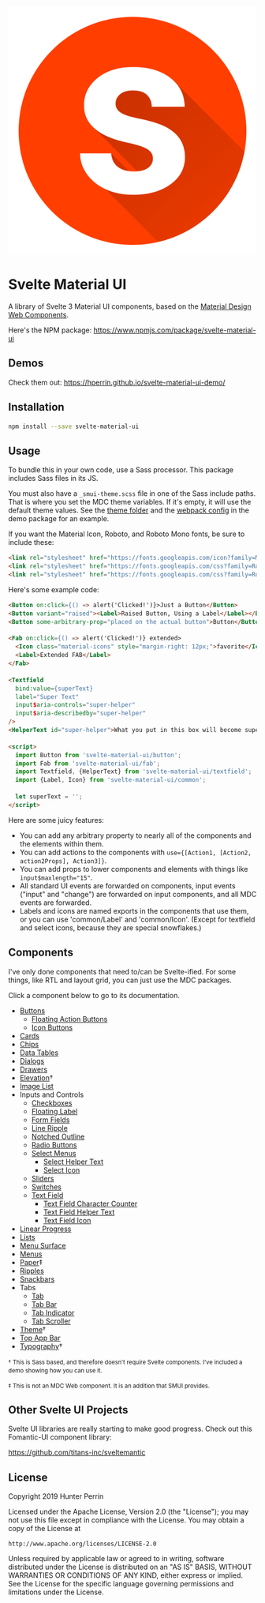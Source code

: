 <div align="center">
  <img src="logo.svg" alt="logo" />
</div>

<h1>Svelte Material UI</h1>

A library of Svelte 3 Material UI components, based on the [Material Design Web Components](https://material.io/develop/web/).

Here's the NPM package: https://www.npmjs.com/package/svelte-material-ui

## Demos

Check them out: https://hperrin.github.io/svelte-material-ui-demo/

## Installation

```sh
npm install --save svelte-material-ui
```

## Usage

To bundle this in your own code, use a Sass processor. This package includes Sass files in its JS.

You must also have a `_smui-theme.scss` file in one of the Sass include paths. That is where you set the MDC theme variables. If it's empty, it will use the default theme values. See the [theme folder](https://github.com/hperrin/svelte-material-ui-demo/tree/master/theme) and the [webpack config](https://github.com/hperrin/svelte-material-ui-demo/blob/master/webpack.config.js) in the demo package for an example.

If you want the Material Icon, Roboto, and Roboto Mono fonts, be sure to include these:

```html
<link rel="stylesheet" href="https://fonts.googleapis.com/icon?family=Material+Icons">
<link rel="stylesheet" href="https://fonts.googleapis.com/css?family=Roboto:300,400,500,600,700">
<link rel="stylesheet" href="https://fonts.googleapis.com/css?family=Roboto+Mono">
```

Here's some example code:

```html
<Button on:click={() => alert('Clicked!')}>Just a Button</Button>
<Button variant="raised"><Label>Raised Button, Using a Label</Label></Button>
<Button some-arbitrary-prop="placed on the actual button">Button</Button>

<Fab on:click={() => alert('Clicked!')} extended>
  <Icon class="material-icons" style="margin-right: 12px;">favorite</Icon>
  <Label>Extended FAB</Label>
</Fab>

<Textfield
  bind:value={superText}
  label="Super Text"
  input$aria-controls="super-helper"
  input$aria-describedby="super-helper"
/>
<HelperText id="super-helper">What you put in this box will become super!</HelperText>

<script>
  import Button from 'svelte-material-ui/button';
  import Fab from 'svelte-material-ui/fab';
  import Textfield, {HelperText} from 'svelte-material-ui/textfield';
  import {Label, Icon} from 'svelte-material-ui/common';

  let superText = '';
</script>
```

Here are some juicy features:

* You can add any arbitrary property to nearly all of the components and the elements within them.
* You can add actions to the components with `use={[Action1, [Action2, action2Props], Action3]}`.
* You can add props to lower components and elements with things like `input$maxlength="15"`.
* All standard UI events are forwarded on components, input events ("input" and "change") are forwarded on input components, and all MDC events are forwarded.
* Labels and icons are named exports in the components that use them, or you can use 'common/Label' and 'common/Icon'. (Except for textfield and select icons, because they are special snowflakes.)

## Components

I've only done components that need to/can be Svelte-ified. For some things, like RTL and layout grid, you can just use the MDC packages.

Click a component below to go to its documentation.

- [Buttons](https://github.com/hperrin/svelte-material-ui/blob/master/button/README.md)
  - [Floating Action Buttons](https://github.com/hperrin/svelte-material-ui/blob/master/fab/README.md)
  - [Icon Buttons](https://github.com/hperrin/svelte-material-ui/blob/master/icon-button/README.md)
- [Cards](https://github.com/hperrin/svelte-material-ui/blob/master/card/README.md)
- [Chips](https://github.com/hperrin/svelte-material-ui/blob/master/chips/README.md)
- [Data Tables](https://github.com/hperrin/svelte-material-ui/blob/master/data-table/README.md)
- [Dialogs](https://github.com/hperrin/svelte-material-ui/blob/master/dialog/README.md)
- [Drawers](https://github.com/hperrin/svelte-material-ui/blob/master/drawer/README.md)
- [Elevation](https://material.io/develop/web/components/elevation/)†
- [Image List](https://github.com/hperrin/svelte-material-ui/blob/master/image-list/README.md)
- Inputs and Controls
  - [Checkboxes](https://github.com/hperrin/svelte-material-ui/blob/master/checkbox/README.md)
  - [Floating Label](https://github.com/hperrin/svelte-material-ui/blob/master/floating-label/README.md)
  - [Form Fields](https://github.com/hperrin/svelte-material-ui/blob/master/form-field/README.md)
  - [Line Ripple](https://github.com/hperrin/svelte-material-ui/blob/master/line-ripple/README.md)
  - [Notched Outline](https://github.com/hperrin/svelte-material-ui/blob/master/notched-outline/README.md)
  - [Radio Buttons](https://github.com/hperrin/svelte-material-ui/blob/master/radio/README.md)
  - [Select Menus](https://github.com/hperrin/svelte-material-ui/blob/master/select/README.md)
    - [Select Helper Text](https://github.com/hperrin/svelte-material-ui/blob/master/select/helper-text/README.md)
    - [Select Icon](https://github.com/hperrin/svelte-material-ui/blob/master/select/icon/README.md)
  - [Sliders](https://github.com/hperrin/svelte-material-ui/blob/master/slider/README.md)
  - [Switches](https://github.com/hperrin/svelte-material-ui/blob/master/switch/README.md)
  - [Text Field](https://github.com/hperrin/svelte-material-ui/blob/master/textfield/README.md)
    - [Text Field Character Counter](https://github.com/hperrin/svelte-material-ui/blob/master/textfield/character-counter/README.md)
    - [Text Field Helper Text](https://github.com/hperrin/svelte-material-ui/blob/master/textfield/helper-text/README.md)
    - [Text Field Icon](https://github.com/hperrin/svelte-material-ui/blob/master/textfield/icon/README.md)
- [Linear Progress](https://github.com/hperrin/svelte-material-ui/blob/master/linear-progress/README.md)
- [Lists](https://github.com/hperrin/svelte-material-ui/blob/master/list/README.md)
- [Menu Surface](https://github.com/hperrin/svelte-material-ui/blob/master/menu-surface/README.md)
- [Menus](https://github.com/hperrin/svelte-material-ui/blob/master/menu/README.md)
- [Paper](https://github.com/hperrin/svelte-material-ui/blob/master/paper/README.md)‡
- [Ripples](https://github.com/hperrin/svelte-material-ui/blob/master/ripple/README.md)
- [Snackbars](https://github.com/hperrin/svelte-material-ui/blob/master/snackbar/README.md)
- Tabs
  - [Tab](https://github.com/hperrin/svelte-material-ui/blob/master/tab/README.md)
  - [Tab Bar](https://github.com/hperrin/svelte-material-ui/blob/master/tab-bar/README.md)
  - [Tab Indicator](https://github.com/hperrin/svelte-material-ui/blob/master/tab-indicator/README.md)
  - [Tab Scroller](https://github.com/hperrin/svelte-material-ui/blob/master/tab-scroller/README.md)
- [Theme](https://material.io/develop/web/components/theme/)†
- [Top App Bar](https://github.com/hperrin/svelte-material-ui/blob/master/top-app-bar/README.md)
- [Typography](https://material.io/develop/web/components/typography/)†

<small>† This is Sass based, and therefore doesn't require Svelte components. I've included a demo showing how you can use it.</small>

<small>‡ This is not an MDC Web component. It is an addition that SMUI provides.</small>

## Other Svelte UI Projects

Svelte UI libraries are really starting to make good progress. Check out this Fomantic-UI component library:

https://github.com/titans-inc/sveltemantic

## License

Copyright 2019 Hunter Perrin

Licensed under the Apache License, Version 2.0 (the "License");
you may not use this file except in compliance with the License.
You may obtain a copy of the License at

    http://www.apache.org/licenses/LICENSE-2.0

Unless required by applicable law or agreed to in writing, software
distributed under the License is distributed on an "AS IS" BASIS,
WITHOUT WARRANTIES OR CONDITIONS OF ANY KIND, either express or implied.
See the License for the specific language governing permissions and
limitations under the License.